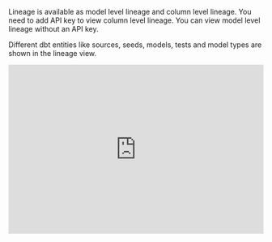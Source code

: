 Lineage is available as model level lineage and column level lineage. You need to add API key to view column level lineage. You can view model level lineage without an API key.

Different dbt entities like sources, seeds, models, tests and model types are shown in the lineage view.

<interactive demo of column lineage>

<div style="position: relative; padding-bottom: calc(57.25% + 44px); height: 0;"><iframe src=https://app.supademo.com/embed/clonwroyp0dyapeudc0ypvkes frameborder="0" webkitallowfullscreen="true" mozallowfullscreen="true" allowfullscreen style="position: absolute; top: 0; left: 0; width: 100%; height: 100%;"></iframe></div>
